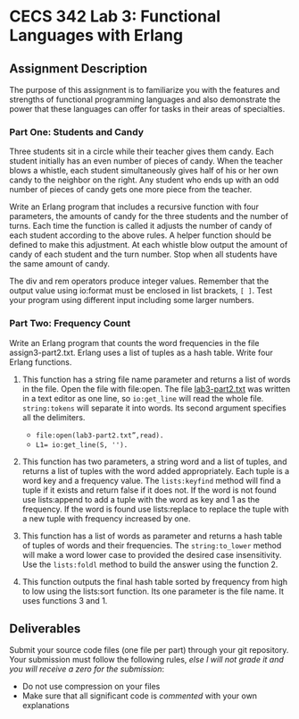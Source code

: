 # CECS 342 Lab 3: Functional Languages with Erlang

## Assignment Description

The purpose of this assignment is to familiarize you with the features and strengths of functional programming languages and also demonstrate the power that these languages can offer for tasks in their areas of specialties.

### Part One: Students and Candy

Three students sit in a circle while their teacher gives them candy. Each student initially has an even number of pieces of candy. When the teacher blows a whistle, each student simultaneously gives half of his or her own candy to the neighbor on the right. Any student who ends up with an odd number of pieces of candy gets one more piece from the teacher.

Write an Erlang program that includes a recursive function with four parameters, the amounts of candy for the three students and the number of turns. Each time the function is called it adjusts the number of candy of each student according to the above rules. A helper function should be defined to make this adjustment. At each whistle blow output the amount of candy of each student and the turn number. Stop when all students have the same amount of candy.

The div and rem operators produce integer values. Remember that the output value using io:format must be enclosed in list brackets, `[ ]`. Test your program using different input including some larger numbers.

### Part Two: Frequency Count

Write an Erlang program that counts the word frequencies in the file assign3-part2.txt. Erlang uses a list of tuples as a hash table. Write four Erlang functions.

1. This function has a string file name parameter and returns a list of words in the file. Open the file with file:open. The file [lab3-part2.txt](lab3-part2.txt) was written in a text editor as one line, so `io:get_line` will read the whole file. `string:tokens` will separate it into words. Its second argument specifies all the delimiters.

   * `file:open(lab3-part2.txt”,read).` 
   * `L1= io:get_line(S, '').`

2. This function has two parameters, a string word and a list of tuples, and returns a list of tuples with the word added appropriately. Each tuple is a word key and a frequency value. The `lists:keyfind` method will find a tuple if it exists and return false if it does not. If the word is not found use lists:append to add a tuple with the word as key and 1 as the frequency. If the word is found use lists:replace to replace the tuple with a new tuple with frequency increased by one.
3. This function has a list of words as parameter and returns a hash table of tuples of words and their frequencies. The `string:to_lower` method will make a word lower case to provided the desired case insensitivity. Use the `lists:foldl` method to build the answer using the function 2.
4. This function outputs the final hash table sorted by frequency from high to low using the lists:sort function. Its one parameter is the file name. It uses functions 3 and 1.

## Deliverables

Submit your source code files (one file per part) through your git repository. Your submission must follow the following rules, *else I will not grade it and you will receive a zero for the submission*:

* Do not use compression on your files
* Make sure that all significant code is *commented* with your own explanations
